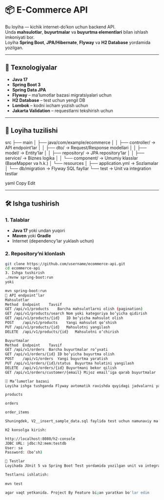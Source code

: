 # 📦 E-Commerce API

Bu loyiha — kichik internet-do‘kon uchun backend API.  
Unda **mahsulotlar**, **buyurtmalar** va **buyurtma elementlari** bilan ishlash imkoniyati bor.  
Loyiha **Spring Boot**, **JPA/Hibernate**, **Flyway** va **H2 Database** yordamida yozilgan.

---

## 🚀 Texnologiyalar

- **Java 17**
- **Spring Boot 3**
- **Spring Data JPA**
- **Flyway** – ma’lumotlar bazasi migratsiyalari uchun
- **H2 Database** – test uchun yengil DB
- **Lombok** – kodni ixcham yozish uchun
- **Jakarta Validation** – requestlarni tekshirish uchun

---

## 📂 Loyiha tuzilishi

src
├── main
│ ├── java/com/example/ecommerce
│ │ ├── controller/ → API endpoint’lar
│ │ ├── dto/ → Request/Response modellari
│ │ ├── model/ → Entity’lar
│ │ ├── repository/ → JPA repository’lar
│ │ ├── service/ → Biznes logika
│ │ └── component/ → Umumiy klasslar (BaseMapper va h.k.)
│ └── resources
│ ├── application.yml → Sozlamalar
│ └── db/migration → Flyway SQL fayllar
└── test → Unit va integration testlar

yaml
Copy
Edit

---

## 🛠 Ishga tushirish

### 1. Talablar
- **Java 17** yoki undan yuqori
- **Maven** yoki **Gradle**
- Internet (dependency’lar yuklash uchun)

### 2. Repository’ni klonlash
```bash
git clone https://github.com/username/ecommerce-api.git
cd ecommerce-api
3. Ishga tushirish
./mvnw spring-boot:run
yoki

mvn spring-boot:run
📜 API endpoint’lar
Mahsulotlar
Method	Endpoint	Tavsif
GET	/api/v1/products	Barcha mahsulotlarni olish (pagination)
GET	/api/v1/products/search	Nom yoki kategoriya bo‘yicha qidirish
GET	/api/v1/products/{id}	ID bo‘yicha mahsulot olish
POST	/api/v1/products	Yangi mahsulot qo‘shish
PUT	/api/v1/products/{id}	Mahsulotni yangilash
DELETE	/api/v1/products/{id}	Mahsulotni o‘chirish

Buyurtmalar
Method	Endpoint	Tavsif
GET	/api/v1/orders	Barcha buyurtmalar ro‘yxati
GET	/api/v1/orders/{id}	ID bo‘yicha buyurtma olish
POST	/api/v1/orders	Yangi buyurtma yaratish
PUT	/api/v1/orders/{id}/status	Buyurtma holatini yangilash
DELETE	/api/v1/orders/{id}	Buyurtmani bekor qilish
GET	/api/v1/orders/customer/{email}	Mijoz email’iga qarab buyurtmalar

🗄 Ma’lumotlar bazasi
Loyiha ishga tushganda Flyway avtomatik ravishda quyidagi jadvalarni yaratadi:

products

orders

order_items

Shuningdek, V2__insert_sample_data.sql faylida test uchun namunaviy ma’lumotlar mavjud.

H2 konsolga kirish:

http://localhost:8080/h2-console
JDBC URL: jdbc:h2:mem:testdb
User: sa
Password: (bo‘sh)

🧪 Testlar
Loyihada JUnit 5 va Spring Boot Test yordamida yozilgan unit va integration testlar mavjud.

Testlarni ishlatish:
    
mvn test

agar vaqt yetkanida. Project By Feature bi;an yaratkan bo'lar edim

